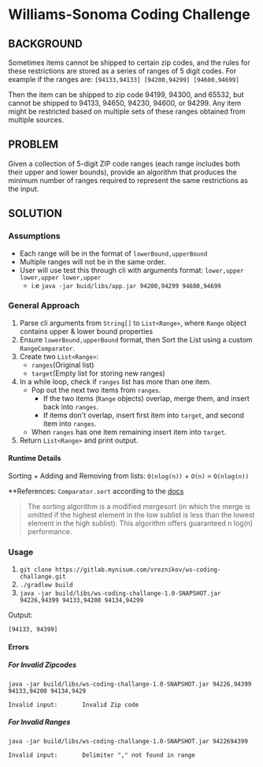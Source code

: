 # Williams-Sonoma Coding Challenge

## BACKGROUND

Sometimes items cannot be shipped to certain zip codes, and the rules for these restrictions are stored as a series of ranges of 5 digit codes. For example if the ranges are:
`[94133,94133] [94200,94299] [94600,94699]`

Then the item can be shipped to zip code 94199, 94300, and 65532, but cannot be shipped to 94133, 94650, 94230, 94600, or 94299.
Any item might be restricted based on multiple sets of these ranges obtained from multiple sources.

## PROBLEM

Given a collection of 5-digit ZIP code ranges (each range includes both their upper and lower bounds), provide an algorithm that produces the minimum number of ranges required to represent the same restrictions as the input.

## SOLUTION

### Assumptions

+ Each range will be in the format of `lowerBound,upperBound` 
+ Multiple ranges will not be in the same order.
+ User will use test this through cli with arguments format: `lower,upper lower,upper lower,upper`
    + i.e `java -jar buid/libs/app.jar 94200,94299 94600,94699`

### General Approach

1. Parse cli arguments from `String[]` to `List<Range>`, where `Range` object contains upper & lower bound properties
2. Ensure `lowerBound,upperBound` format, then Sort the List using a custom `RangeComparator`.
3. Create two `List<Range>`:
    + `ranges`(Original list)
    + `target`(Empty list for storing new ranges)
4. In a while loop, check if `ranges` list has more than one item.
    + Pop out the next two items from `ranges`.
        + If the two items (`Range` objects) overlap, merge them, and insert back into `ranges`.
        + If items don't overlap, insert first item into `target`, and second item into `ranges`. 
    + When `ranges` has one item remaining insert item into `target`.
5. Return `List<Range>` and print output.

#### Runtime Details

Sorting + Adding and Removing from lists: 
`O(nlog(n))` + `O(n)` = `O(nlog(n))`

**References: `Comparator.sort` according to the [docs] 

> The sorting algorithm is a modified mergesort (in which the merge is omitted if the highest element in the low sublist is less than the lowest element in the high sublist). This algorithm offers guaranteed n log(n) performance.

### Usage

1. `git clone https://gitlab.mynisum.com/vreznikov/ws-coding-challange.git`
2. `./gradlew build`
3. `java -jar build/libs/ws-coding-challange-1.0-SNAPSHOT.jar 94226,94399 94133,94200 94134,94299`

Output:
```shell script
[94133, 94399]
```
#### Errors

##### For Invalid Zipcodes

`java -jar build/libs/ws-coding-challange-1.0-SNAPSHOT.jar 94226,94399 94133,94200 94134,9429`

```shell script
Invalid input:       Invalid Zip code
```

##### For Invalid Ranges

`java -jar build/libs/ws-coding-challange-1.0-SNAPSHOT.jar 9422694399`

```shell script
Invalid input:       Delimiter "," not found in range
```


<!-- Links -->

[docs]: https://docs.oracle.com/javase/7/docs/api/java/util/Collections.html#sort(java.util.List)